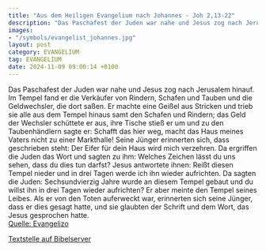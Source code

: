 ```yaml
---
title: "Aus dem Heiligen Evangelium nach Johannes - Joh 2,13-22"
description: "Das Paschafest der Juden war nahe und Jesus zog nach Jerusalem hinauf. Im Tempel fand er die Verkäufer von Rindern, Schafen und Tauben und die Geldwechsler, die dort saßen. Er machte eine Geißel aus Stricken und trieb sie alle aus dem Tempel hinaus samt den Schafen und Rindern; d...."
images:
- "/symbols/evangelist_johannes.jpg"
layout: post
category: EVANGELIUM
tag: EVANGELIUM
date: 2024-11-09 09:00:14 +0100
---
```

Das Paschafest der Juden war nahe und Jesus zog nach Jerusalem hinauf.
Im Tempel fand er die Verkäufer von Rindern, Schafen und Tauben und die Geldwechsler, die dort saßen.
Er machte eine Geißel aus Stricken und trieb sie alle aus dem Tempel hinaus samt den Schafen und Rindern; das Geld der Wechsler schüttete er aus, ihre Tische stieß er um
und zu den Taubenhändlern sagte er: Schafft das hier weg, macht das Haus meines Vaters nicht zu einer Markthalle!
Seine Jünger erinnerten sich, dass geschrieben steht: Der Eifer für dein Haus wird mich verzehren.<!--more-->
Da ergriffen die Juden das Wort und sagten zu ihm: Welches Zeichen lässt du uns sehen, dass du dies tun darfst?
Jesus antwortete ihnen: Reißt diesen Tempel nieder und in drei Tagen werde ich ihn wieder aufrichten.
Da sagten die Juden: Sechsundvierzig Jahre wurde an diesem Tempel gebaut und du willst ihn in drei Tagen wieder aufrichten?
Er aber meinte den Tempel seines Leibes.
Als er von den Toten auferweckt war, erinnerten sich seine Jünger, dass er dies gesagt hatte, und sie glaubten der Schrift und dem Wort, das Jesus gesprochen hatte.<br>
[Quelle: Evangelizo](https://evangeliumtagfuertag.org/DE/gospel)

[Textstelle auf Bibelserver](https://www.bibleserver.com/EU/Johannes2,13-22)
